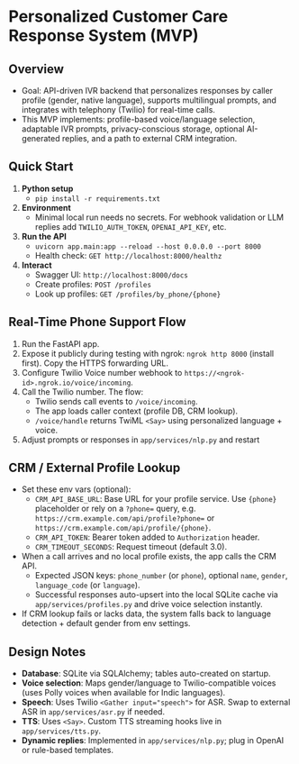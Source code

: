 ﻿# Personalized Customer Care Response System (MVP)

## Overview
- Goal: API-driven IVR backend that personalizes responses by caller profile (gender, native language), supports multilingual prompts, and integrates with telephony (Twilio) for real-time calls.
- This MVP implements: profile-based voice/language selection, adaptable IVR prompts, privacy-conscious storage, optional AI-generated replies, and a path to external CRM integration.

## Quick Start
1. **Python setup**
   - `pip install -r requirements.txt`
2. **Environment**
   - Minimal local run needs no secrets. For webhook validation or LLM replies add `TWILIO_AUTH_TOKEN`, `OPENAI_API_KEY`, etc.
3. **Run the API**
   - `uvicorn app.main:app --reload --host 0.0.0.0 --port 8000`
   - Health check: `GET http://localhost:8000/healthz`
4. **Interact**
   - Swagger UI: `http://localhost:8000/docs`
   - Create profiles: `POST /profiles`
   - Look up profiles: `GET /profiles/by_phone/{phone}`

## Real-Time Phone Support Flow
1. Run the FastAPI app.
2. Expose it publicly during testing with ngrok: `ngrok http 8000` (install first). Copy the HTTPS forwarding URL.
3. Configure Twilio Voice number webhook to `https://<ngrok-id>.ngrok.io/voice/incoming`.
4. Call the Twilio number. The flow:
   - Twilio sends call events to `/voice/incoming`.
   - The app loads caller context (profile DB, CRM lookup).
   - `/voice/handle` returns TwiML `<Say>` using personalized language + voice.
5. Adjust prompts or responses in `app/services/nlp.py` and restart 

## CRM / External Profile Lookup
- Set these env vars (optional):
  - `CRM_API_BASE_URL`: Base URL for your profile service. Use `{phone}` placeholder or rely on a `?phone=` query, e.g. `https://crm.example.com/api/profile?phone=` or `https://crm.example.com/api/profile/{phone}`.
  - `CRM_API_TOKEN`: Bearer token added to `Authorization` header.
  - `CRM_TIMEOUT_SECONDS`: Request timeout (default 3.0).
- When a call arrives and no local profile exists, the app calls the CRM API.
  - Expected JSON keys: `phone_number` (or `phone`), optional `name`, `gender`, `language_code` (or `language`).
  - Successful responses auto-upsert into the local SQLite cache via `app/services/profiles.py` and drive voice selection instantly.
- If CRM lookup fails or lacks data, the system falls back to language detection + default gender from env settings.

## Design Notes
- **Database**: SQLite via SQLAlchemy; tables auto-created on startup.
- **Voice selection**: Maps gender/language to Twilio-compatible voices (uses Polly voices when available for Indic languages).
- **Speech**: Uses Twilio `<Gather input="speech">` for ASR. Swap to external ASR in `app/services/asr.py` if needed.
- **TTS**: Uses `<Say>`. Custom TTS streaming hooks live in `app/services/tts.py`.
- **Dynamic replies**: Implemented in `app/services/nlp.py`; plug in OpenAI or rule-based templates.

  


